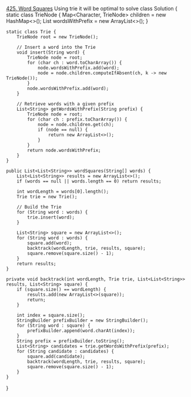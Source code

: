 [425. Word Squares](https://leetcode.com/problems/word-squares/description/)
Using trie it will be optimal to solve
class Solution {
     static class TrieNode {
        Map<Character, TrieNode> children = new HashMap<>();
        List<String> wordsWithPrefix = new ArrayList<>();
    }

    static class Trie {
        TrieNode root = new TrieNode();

        // Insert a word into the Trie
        void insert(String word) {
            TrieNode node = root;
            for (char ch : word.toCharArray()) {
                node.wordsWithPrefix.add(word);
                node = node.children.computeIfAbsent(ch, k -> new TrieNode());
            }
            node.wordsWithPrefix.add(word);
        }

        // Retrieve words with a given prefix
        List<String> getWordsWithPrefix(String prefix) {
            TrieNode node = root;
            for (char ch : prefix.toCharArray()) {
                node = node.children.get(ch);
                if (node == null) {
                    return new ArrayList<>();
                }
            }
            return node.wordsWithPrefix;
        }
    }

    public List<List<String>> wordSquares(String[] words) {
        List<List<String>> results = new ArrayList<>();
        if (words == null || words.length == 0) return results;

        int wordLength = words[0].length();
        Trie trie = new Trie();

        // Build the Trie
        for (String word : words) {
            trie.insert(word);
        }

        List<String> square = new ArrayList<>();
        for (String word : words) {
            square.add(word);
            backtrack(wordLength, trie, results, square);
            square.remove(square.size() - 1);
        }
        return results;
    }

    private void backtrack(int wordLength, Trie trie, List<List<String>> results, List<String> square) {
        if (square.size() == wordLength) {
            results.add(new ArrayList<>(square));
            return;
        }

        int index = square.size();
        StringBuilder prefixBuilder = new StringBuilder();
        for (String word : square) {
            prefixBuilder.append(word.charAt(index));
        }
        String prefix = prefixBuilder.toString();
        List<String> candidates = trie.getWordsWithPrefix(prefix);
        for (String candidate : candidates) {
            square.add(candidate);
            backtrack(wordLength, trie, results, square);
            square.remove(square.size() - 1);
        }
    }
}


